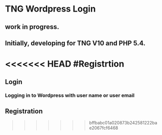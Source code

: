 # TNG Wordpress Login 
## work in progress. 
## Initially, developing for  TNG V10 and PHP 5.4.

<<<<<<< HEAD
#Registrtion
=======
## Login
### Logging in to Wordpress with user name or user email 
## Registration


>>>>>>> bffbabc01a020873b242581222bae2067fcf6468

